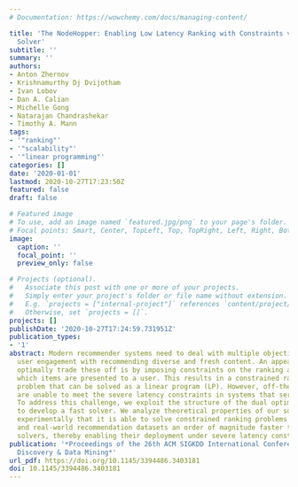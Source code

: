 ```yaml
---
# Documentation: https://wowchemy.com/docs/managing-content/

title: 'The NodeHopper: Enabling Low Latency Ranking with Constraints via a Fast Dual
  Solver'
subtitle: ''
summary: ''
authors:
- Anton Zhernov
- Krishnamurthy Dj Dvijotham
- Ivan Lobov
- Dan A. Calian
- Michelle Gong
- Natarajan Chandrashekar
- Timothy A. Mann
tags:
- '"ranking"'
- '"scalability"'
- '"linear programming"'
categories: []
date: '2020-01-01'
lastmod: 2020-10-27T17:23:50Z
featured: false
draft: false

# Featured image
# To use, add an image named `featured.jpg/png` to your page's folder.
# Focal points: Smart, Center, TopLeft, Top, TopRight, Left, Right, BottomLeft, Bottom, BottomRight.
image:
  caption: ''
  focal_point: ''
  preview_only: false

# Projects (optional).
#   Associate this post with one or more of your projects.
#   Simply enter your project's folder or file name without extension.
#   E.g. `projects = ["internal-project"]` references `content/project/deep-learning/index.md`.
#   Otherwise, set `projects = []`.
projects: []
publishDate: '2020-10-27T17:24:59.731951Z'
publication_types:
- '1'
abstract: Modern recommender systems need to deal with multiple objectives like balancing
  user engagement with recommending diverse and fresh content. An appealing way to
  optimally trade these off is by imposing constraints on the ranking according to
  which items are presented to a user. This results in a constrained ranking optimization
  problem that can be solved as a linear program (LP). However, off-the-shelf LP solvers
  are unable to meet the severe latency constraints in systems that serve live traffic.
  To address this challenge, we exploit the structure of the dual optimization problem
  to develop a fast solver. We analyze theoretical properties of our solver and show
  experimentally that it is able to solve constrained ranking problems on synthetic
  and real-world recommendation datasets an order of magnitude faster than off-the-shelf
  solvers, thereby enabling their deployment under severe latency constraints.
publication: '*Proceedings of the 26th ACM SIGKDD International Conference on Knowledge
  Discovery & Data Mining*'
url_pdf: https://doi.org/10.1145/3394486.3403181
doi: 10.1145/3394486.3403181
---
```

